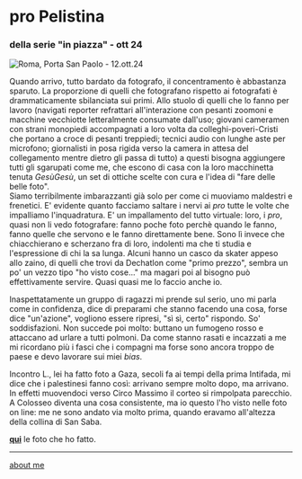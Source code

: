 # pro Pelistina
### della serie "in piazza" - ott 24 
 
![](https://i.postimg.cc/ZKmyN9Qf/Screenshot-2025-01-26-182603.png "Roma, Porta San Paolo - 12.ott.24")  

Quando arrivo, tutto bardato da fotografo, il concentramento è abbastanza sparuto. La proporzione di quelli che fotografano rispetto ai fotografati è drammaticamente sbilanciata sui primi. Allo stuolo di quelli che lo fanno per lavoro (navigati reporter refrattari all'interazione con pesanti zoomoni e macchine vecchiotte letteralmente consumate dall'uso; giovani cameramen con strani monopiedi accompagnati a loro volta da colleghi-poveri-Cristi che portano a croce di pesanti treppiedi; tecnici audio con lunghe aste per microfono; giornalisti in posa rigida verso la camera in attesa del collegamento mentre dietro gli passa di tutto) a questi bisogna aggiungere tutti gli sgarupati come me, che escono di casa con la loro macchinetta tenuta *GesùGesù*,  un set di ottiche scelte con cura e l'idea di "fare delle belle foto".  
Siamo terribilmente imbarazzanti già solo per come ci muoviamo maldestri e frenetici. E' evidente quanto facciamo saltare i nervi ai *pro* tutte le volte che  impalliamo l'inquadratura. E' un impallamento del tutto virtuale: loro, i *pro*, quasi non li vedo fotografare: fanno poche foto perchè quando le fanno, fanno quelle che servono e le fanno direttamente bene. Sono lì invece che chiacchierano e scherzano fra di loro, indolenti ma che ti studia e l'espressione di chi la sa lunga. Alcuni hanno un casco da skater appeso allo zaino, di quelli che trovi da Dechatlon come "primo prezzo", sembra un po' un vezzo tipo "ho visto cose..." ma magari poi al bisogno può effettivamente servire. Quasi quasi me lo faccio anche io.  

Inaspettatamente un gruppo di ragazzi mi prende sul serio, uno mi parla come in confidenza, dice di preparami che stanno facendo una cosa, forse dice "un'azione", vogliono essere ripresi, "sì sì, certo" rispondo. So' soddisfazioni. Non succede poi molto: buttano un fumogeno rosso e attaccano ad urlare a tutti polmoni. Da come stanno rasati e incazzati a me mi ricordano più i fasci che i compagni ma forse sono ancora troppo de paese e devo lavorare sui miei *bias*.    

Incontro L., lei ha fatto foto a Gaza, secoli fa ai tempi della prima Intifada, mi dice che i palestinesi fanno così: arrivano sempre molto dopo, ma arrivano. In effetti muovendoci verso Circo Massimo il corteo si rimpolpata parecchio. A Colosseo diventa una cosa consistente, ma io questo l'ho visto nelle foto on line: me ne sono andato via molto prima, quando eravamo all'altezza della collina di San Saba.   

[**qui**](https://www.flickr.com/gp/cacioman/1Vy95sJ47m) le foto che ho fatto.    

---  
[about me](https://about.me/cacioman)  
